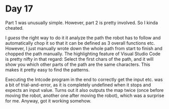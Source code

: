 # Day 17

Part 1 was unusually simple. However, part 2 is pretty involved. So I kinda cheated.

I _guess_ the right way to do it it analyze the path the robot has to follow and automatically chop it so that
it can be defined as 3 overall functions etc. However, I just manually wrote down the whole path from start to
finish and chopped the path manually. The highlighting feature of Visual Studio Code is pretty nifty in that
regard: Select the first chars of the path, and it will show you which other parts of the path are the same
characters. This makes it pretty easy to find the patterns.

Executing the Intcode program in the end to correctly get the input etc. was a bit of trial-and-error, as it is
completely undefined when it stops and expects an input value. Turns out it also outputs the map twice (once
before moving the robot, another one after moving the robot), which was a surprise for me. Anyway, got it working
somehow.
